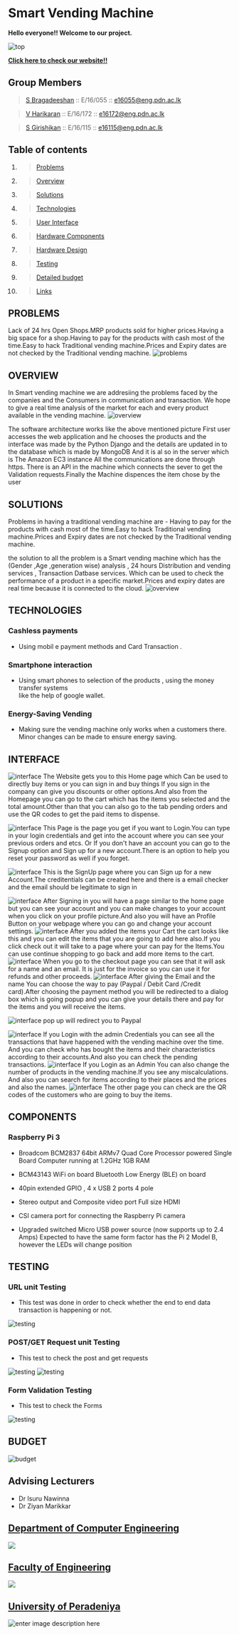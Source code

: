 # Smart Vending Machine

**Hello everyone!! Welcome to our project.**  

 ![top](https://github.com/cepdnaclk/e16-3yp-smart-vending-machine/blob/main/docs/Milestone%203.png)

[**Click here to check our website!!**](https://cepdnaclk.github.io/e16-3yp-smart-vending-machine/index.html)


## Group Members
   > [S Bragadeeshan](https://github.com/Bragadeeshan)   :: E/16/055 :: e16055@eng.pdn.ac.lk
   
   > [V Harikaran](https://github.com/Karikaranvetti)     :: E/16/172 :: e16172@eng.pdn.ac.lk
   
   > [S Girishikan](https://github.com/girish4848)   :: E/16/115 :: e16115@eng.pdn.ac.lk
   
   
   ## Table of contents

1. >[Problems](https://github.com/cepdnaclk//e16-3yp-smart-vending-machine#problems)
2. >[Overview](https://github.com/cepdnaclk/e16-3yp-smart-vending-machine#overview)
3. >[Solutions](https://github.com/cepdnaclk/e16-3yp-smart-vending-machine#solutions)
4. >[Technologies](https://github.com/cepdnaclk/e16-3yp-smart-vending-machine#technologies)
4. >[User Interface](https://github.com/cepdnaclk/e16-3yp-smart-vending-machine#Interface)
4. >[Hardware Components](https://github.com/cepdnaclk/e16-3yp-smart-vending-machine#Components)
4. >[Hardware Design](https://github.com/cepdnaclk/e16-3yp-smart-vending-machine#Design)
5. >[Testing](https://github.com/cepdnaclk/e16-3yp-smart-vending-machine#testing)
6. >[Detailed budget](https://github.com/cepdnaclk/e16-3yp-smart-vending-machine#budget)
7. >[Links](https://github.com/cepdnaclk/e16-3yp-smart-vending-machine#Links)

 
 ## PROBLEMS
   Lack of 24 hrs Open Shops.MRP products sold for higher prices.Having a big space for a shop.Having to pay for the products with cash most of the time.Easy to hack Traditional vending machine.Prices and Expiry dates are not checked by the  Traditional vending machine.
    ![problems](https://github.com/cepdnaclk/e16-3yp-smart-vending-machine/blob/main/docs/COMPARISON-FA-01.jpg)


 ## OVERVIEW
  In Smart vending machine we are addresiing the problems faced by the companies and the Consumers in communication and 
  transaction. We hope to give a real time analysis of the market for each and every product available in the vending machine.
  ![overview](https://github.com/cepdnaclk/e16-3yp-smart-vending-machine/blob/main/docs/show2.png)


  The software architecture works like the above mentioned picture First user accesses the web application and he chooses the products and the interface was made by the Python Django and the details are updated in to the database which is made by MongoDB And it is al so in the server which is The Amazon EC3 instance All the communications are done through https. There is an API in the machine which connects the sever to get the Validation requests.Finally the Machine dispences the item chose by the user
  
  
 ## SOLUTIONS
  Problems in having a traditional vending machine are - Having to pay for the products with cash most of the time.Easy to hack Traditional vending machine.Prices and Expiry dates are not checked by the Traditional vending machine.

the solution to all the problem is a Smart vending machine which has the (Gender ,Age ,generation wise) analysis , 24 hours Distribution and vending services , Transaction Datbase services. Which can be used to check the performance of a product in a specific market.Prices and expiry dates are real time because it is connected to the cloud.
 ![overview](https://github.com/cepdnaclk/e16-3yp-smart-vending-machine/blob/main/docs/show1.png)

  
 ## TECHNOLOGIES
  ### Cashless payments																
   * Using mobil e payment methods and  Card Transaction .
  ### Smartphone interaction																
   * Using smart phones to selection of the products , using the money transfer systems		
     like the help of google wallet.
  ### Energy-Saving Vending															
   * Making sure the vending machine only works when a customers there. 
     Minor changes can be made to ensure energy saving.

## INTERFACE
  ![interface](https://github.com/cepdnaclk/e16-3yp-smart-vending-machine/blob/main/docs/ui1.jpeg)
  The Website gets you to this Home page which Can be used to directly buy items or you can sign in and buy things If you sign in the company can give you discounts or other options.And also from the Homepage you can go to the cart which has the items you selected and the total amount.Other than that you can also go to the tab pending orders and use the QR codes to get the paid items to dispense. 

  ![interface](https://github.com/cepdnaclk/e16-3yp-smart-vending-machine/blob/main/docs/ui2.jpeg)
  This Page is the page you get if you want to Login.You can type in your login credentials and get into the account where you can see your previous orders and etcs. Or If you don't have an account you can go to the Signup option and Sign up for a new account.There is an option to help you reset your password as well if you forget. 

  ![interface](https://github.com/cepdnaclk/e16-3yp-smart-vending-machine/blob/main/docs/signup.jpeg)
  This is the SignUp page where you can Sign up for a new Account.The creditentials can be created here and there is a email checker and the email should be legitimate to sign in 
  
  ![interface](https://github.com/cepdnaclk/e16-3yp-smart-vending-machine/blob/main/docs/ui2.jpeg)
  After Signing in you will have a page similar to the home page but you can see your account and you can make changes to your account when you click on your profile picture.And also you will have an Profile Button on your webpage where you can go and change your account settings. 
  ![interface](https://github.com/cepdnaclk/e16-3yp-smart-vending-machine/blob/main/docs/cartview.jpeg)
  After you added the items your Cart the cart looks like this and you can edit the items that you are going to add here also.If you click check out it will take to a page where your can pay for the Items.You can use continue shopping to go back and add more items to the cart.
  ![interface](https://github.com/cepdnaclk/e16-3yp-smart-vending-machine/blob/main/docs/payment.jpeg)
  When you go to the checkout page you can see that it will ask for a name and an email. It is just for the invoice so you can use it for refunds and other proceeds. 
  ![interface](https://github.com/cepdnaclk/e16-3yp-smart-vending-machine/blob/main/docs/payways.jpeg)
  After giving the Email and the name You can choose the way to pay (Paypal / Debit Card /Credit card).After choosing the payment method you will be redirected to a dialog box which is going popup and you can give your details there and pay for the items and you will receive the items. 

  ![interface](https://github.com/cepdnaclk/e16-3yp-smart-vending-machine/blob/main/docs/paypal.jpeg)
    pop up will redirect you to Paypal

  ![interface](https://github.com/cepdnaclk/e16-3yp-smart-vending-machine/blob/main/docs/admindata.jpeg)
  If you Login with the admin Credentials you can see all the transactions that have happened with the vending machine over the time. And you can check who has bought the items and their characteristics according to their accounts.And also you can check the pending transactions. 
  ![interface](https://github.com/cepdnaclk/e16-3yp-smart-vending-machine/blob/main/docs/productadd.jpeg)
  If you Login as an Admin You can also change the number of products in the vending machine.If you see any miscalculations. And also you can search for items according to their places and the prices and also the names. 
  ![interface](https://github.com/cepdnaclk/e16-3yp-smart-vending-machine/blob/main/docs/OrderQR.jpeg)
  The other page you can check are the QR codes of the customers who are going to buy the items. 

## COMPONENTS
 ### Raspberry Pi 3 
* Broadcom BCM2837 64bit ARMv7 Quad Core Processor powered Single Board Computer running at 1.2GHz 1GB RAM

* BCM43143 WiFi on board Bluetooth Low Energy (BLE) on board

* 40pin extended GPIO , 4 x USB 2 ports 4 pole

* Stereo output and Composite video port Full size HDMI

* CSI camera port for connecting the Raspberry Pi camera

* Upgraded switched Micro USB power source (now supports up to 2.4 Amps) Expected to have the same form factor has the Pi 2 Model B, however the LEDs will change position
  
   
 ## TESTING
 
  ### URL unit Testing
   * This test was done in order to check whether the end to end data transaction is happening or not.   
   
   ![testing](https://github.com/cepdnaclk/e16-3yp-smart-vending-machine/blob/main/docs/test1.png)
  
  ### POST/GET Request unit Testing
   * This test to check the post and get requests
   
   ![testing](https://github.com/cepdnaclk/e16-3yp-smart-vending-machine/blob/main/docs/test2.png)
   ![testing](https://github.com/cepdnaclk/e16-3yp-smart-vending-machine/blob/main/docs/test3.png)
  
  ### Form Validation Testing
   * This test to check the Forms
   
   ![testing](https://github.com/cepdnaclk/e16-3yp-smart-vending-machine/blob/main/docs/test4.png)
   
 
 ## BUDGET
  ![budget](https://github.com/cepdnaclk/e16-3yp-smart-vending-machine/blob/main/docs/show4.png)
  
    
 ## Advising Lecturers

 -  Dr Isuru Nawinna
 -  Dr Ziyan Marikkar

##  [Department of Computer Engineering](http://www.ce.pdn.ac.lk/)

**![](https://lh4.googleusercontent.com/OkyvOJUe006Wr5Lo9PwBC-Hpn_D0aJPld-L4eLR88TKwNoe-TL_5-v8fKesJv8BZtq941FLgSWlmBOTRlVkPIXewBg4uSsAHPtr6gkLhlhrKQAhI8Qa4DXn5Gzp1eRZYiYV_o9NYT6I)**

##  [Faculty of Engineering](http://eng.pdn.ac.lk/)

**![](https://lh3.googleusercontent.com/RrwqSr9g2uPiF0l-R_y3NtjNwugTP0g-D3Yhj_IR91-zBHGAjbVJiR4Y9rHrmM1eH3h5Zdmelr6jfYEjeT9_ETOWNGSgTYuOC4Kzmrolu8hz3jDnfU1yV1R-p22OJ2iv4p6OllEGsjM)**

##  [University of Peradeniya](https://www.pdn.ac.lk/)

![enter image description here](https://upload.wikimedia.org/wikipedia/en/c/cc/University_of_Peradeniya_crest.png)
